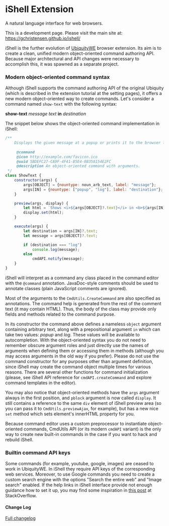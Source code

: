 # iShell Extension

A natural language interface for web browsers.

This is a development page. Please visit the main site at: https://gchristensen.github.io/ishell/

iShell is the further evolution of [UbiquityWE](https://github.com/GChristensen/ubiquitywe#readme) browser extension.
Its aim is to create a clean, unified modern object-oriented command authoring API. Because major architectural and API 
changes were necessary to accomplish this, it was spawned as a separate project.

### Modern object-oriented command syntax

Although iShell supports the command authoring API of the original Ubiquity (which is described in the extension tutorial at the setting pages),
it offers a new modern object-oriented way to create commands. Let's consider a command named `show-text` with the following syntax:

**show-text** *message text* **in** *destination*

The snippet below shows the object-oriented command implementation in iShell: 

```js
/**
    Displays the given message at a popup or prints it to the browser log.
 
     @command
     @icon http://example.com/favicon.ico
     @uuid 5BDEFC27-CA9F-4F41-85E4-8B358154E2FC
     @description An object-oriented command with arguments.
 */
class ShowText {
    constructor(args) {
        args[OBJECT] = {nountype: noun_arb_text, label: "message"};
        args[IN] = {nountype: ["popup", "log"], label: "destination"};
    }

    preview(args, display) {
        let html = `Shows <i>${args[OBJECT]?.text}</i> in <b>${args[IN]?.text || "popup"}</b>`;
        display.set(html);
    }

    execute(args) {
        let destination = args[IN]?.text;
        let message = args[OBJECT]?.text;

        if (destination === "log")
            console.log(message);
        else
            cmdAPI.notify(message);
    }
}
```

iShell will interpret as a command any class placed in the command editor with the `@command` annotation. JavaDoc-style comments should be
used to annotate classes (plain JavaScript comments are ignored).

Most of the arguments to the `CmdUtils.CreateCommand` are also specified as annotations. The command help
is generated from the rest of the comment text (it may contain HTML). Thus, the body of the class may provide only fields and methods
related to the command purpose.

In its constructor the command above defines a nameless `object` argument containing arbitrary text, along with a prepositional argument `in` 
which can take two values: *popup* and *log*. 
These values will
be available to autocompletion. With the object-oriented syntax you do not need to remember obscure argument roles and just directly use the names
of arguments when defining them or accessing them in methods (although you may access arguments in the old way if you prefer).
Please do not use the command constructor for any purposes other than argument definition, since iShell may create the command object multiple times for 
various reasons. There are several other functions for command initialization 
(please, see iShell API reference for `cmdAPI.createCommand` and explore command templates in the editor).

You may also notice that object-oriented methods have the `args` argument always in the first position,
and `pblock` argument is now called `display`. It still contains a reference to the same `div` element
of iShell preview area (so you can pass it to `CmdUtils.previewAjax`, for example),
but has a new nice `set` method which sets element's innerHTML property for you.

Because command editor uses a custom preprocessor to instantiate object-oriented commands, CmdUtils API (or its modern `cmdAPI` variant) is the only way to create 
new built-in commands in the case if you want to hack and rebuild iShell.

### Builtin command API keys

Some commands (for example, youtube, google, images) are ceased to work in UbiquityWE. In iShell they require API keys
of the corresponding web services. Moreover, to use Google commands you need to create a custom search engine with the options
"Search the entire web" and "Image search" enabled. If the help links in iShell interface provide not enough guidance how
to set it up, you may find some inspiration in [this post](https://stackoverflow.com/questions/45899493/configuring-google-custom-search-to-work-like-google-search)
at StackOverflow.

#### Change Log

[Full changelog](changelog.md)
